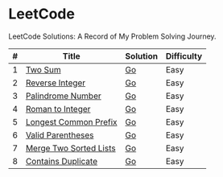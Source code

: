# LeetCode

LeetCode Solutions: A Record of My Problem Solving Journey.

| # | Title | Solution | Difficulty |
| - | - | - | - |
| 1 | [Two Sum](https://leetcode.com/problems/two-sum/) | [Go](/easy/two_sum.go) | Easy |
| 2 | [Reverse Integer](https://leetcode.com/problems/reverse-integer/) | [Go](/easy/reverse-integer.go) | Easy |
| 3 | [Palindrome Number](https://leetcode.com/problems/palindrome-number/) | [Go](/easy/palindrome-number.go) | Easy |
| 4 | [Roman to Integer](https://leetcode.com/problems/roman-to-integer/) | [Go](/easy/roman-to-integer.go) | Easy |
| 5 | [Longest Common Prefix](https://leetcode.com/problems/longest-common-prefix/) | [Go](/easy/longest-common-prefix.go) | Easy |
| 6 | [Valid Parentheses](https://leetcode.com/problems/valid-parentheses/) | [Go](/easy/valid-parentheses.go) | Easy |
| 7 | [Merge Two Sorted Lists](https://leetcode.com/problems/merge-two-sorted-lists/) | [Go](/easy/merge-two-sorted-lists.go) | Easy |
| 8 | [Contains Duplicate](https://leetcode.com/problems/contains-duplicate/) | [Go](/easy/contains-duplicate.go) | Easy | 
